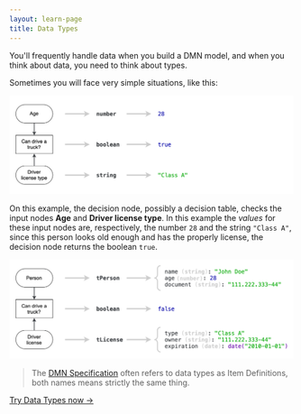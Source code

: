 ```yaml
---
layout: learn-page
title: Data Types
---
```


You'll frequently handle data when you build a DMN model, and when you think about data, you need to think about types.

Sometimes you will face very simple situations, like this:

![](/assets/data-types-1.png)

On this example, the decision node, possibly a decision table, checks the input nodes **Age** and **Driver license type**. In this example the _values_ for these input nodes are, respectively, the number `28` and the string `"Class A"`, since this person looks old enough and has the properly license, the decision node returns the boolean `true`.

![](/assets/data-types-2.png)

> <i class="fa fa-graduation-cap"></i> The [DMN Specification](https://www.omg.org/spec/DMN/About-DMN) often refers to data types as Item Definitions, both names means strictly the same thing.

<a class="button next-section" href="/learn/simple-data-types">Try Data Types now →</a>

